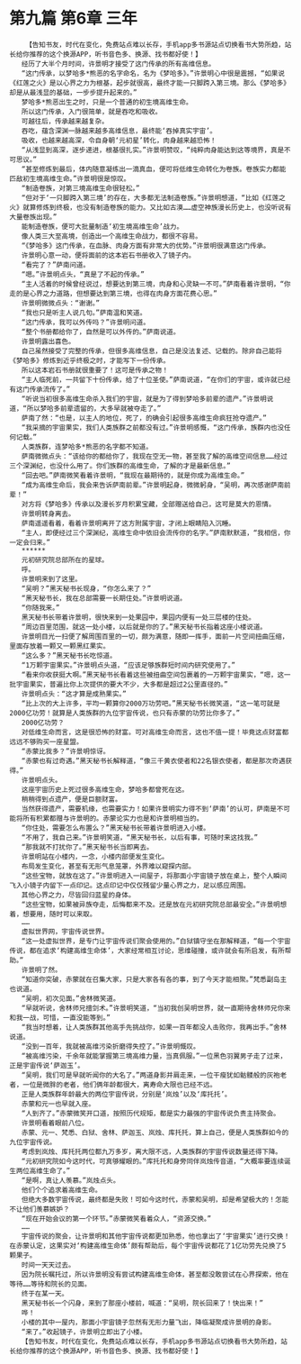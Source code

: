 # 第九篇 第6章 三年
        【告知书友，时代在变化，免费站点难以长存，手机app多书源站点切换看书大势所趋，站长给你推荐的这个换源APP，听书音色多、换源、找书都好使！】
       经历了大半个月时间，许景明才接受了这门传承的所有高维信息。
       “这门传承，以梦哈多*熊恶的名字命名，名为《梦哈多》。”许景明心中很是震撼，“如果说《红莲之火》是以心界之力为根基，起步就很高，最终才能一只脚跨入第三境。那么《梦哈多》却是从最浅显的基础，一步步提升起来的。”
       梦哈多*熊恶出生之时，只是一个普通的初生境高维生命。
       所以这门传承，入门很简单，就是吞吃和吸收。
       可越往后，传承越来越复杂。
       吞吃，蕴含深渊一脉越来越多高维信息，最终能‘吞掉真实宇宙’。
       吸收，也越来越高深，令自身朝‘元初星’转化，肉身越来越恐怖！
       “从浅显到高深，逐步递进，根基很扎实。”许景明赞叹，“纯粹肉身能达到这等境界，真是不可思议。”
       “甚至修炼到最后，体内随意凝练出一滴真血，便可将低维生命转化为卷族。卷族实力都能匹敌初生境高维生命。”许景明很是惊叹。
       “制造卷族，对第三境高维生命很轻松。”
       “但对于‘一只脚跨入第三境’的存在，大多都无法制造卷族。”许景明想道，“比如《红莲之火》就算修炼到终极，也没有制造卷族的能力。又比如古漠……虚空神族漫长历史上，也没听说有大量卷族出现。”
       能制造卷族，便可大批量制造‘初生境高维生命’战力。
       像人类三大至高境，创造出一个高维生命战力，都很不容易。
       “《梦哈多》这门传承，在血脉、肉身方面有非常大的优势。”许景明很满意这门传承。
       许景明心意一动，便将面前的这本岩石书册收入了镜子内。
       “看完了？”萨南问道。
       “嗯。”许景明点头，“真是了不起的传承。”
       “主人活着的时候曾经说过，想要达到第三境，肉身和心灵缺一不可。”萨南看着许景明，“你走的是心界之力道路，但想要达到第三境，也得在肉身方面花费心思。”
       许景明微微点头：“谢谢。”
       “我也只是听主人说几句。”萨南温和笑道。
       “这门传承，我可以外传吗？”许景明问道。
       “整个书册都给你了，自然是可以外传的。”萨南说道。
       许景明露出喜色。
       自己虽然接受了完整的传承，但很多高维信息，自己是没法复述、记载的。除非自己能将《梦哈多》修炼到近乎终极之时，才能写下一份传承。
       所以这本岩石书册就很重要了！这可是传承之物！
       “主人临死前，一共留下十份传承，给了十位圣使。”萨南说道，“在你们的宇宙，或许就已经有这门传承流传了。”
       “听说当初很多高维生命杀入我们的宇宙，就是为了得到梦哈多前辈的遗产。”许景明说道，“所以梦哈多前辈遗留的，大多早就被夺走了。”
       萨南了然：“也是，以主人的地位，死了，的确会引起很多高维生命疯狂抢夺遗产。”
       “我采摘的宇宙果实，我们人类族群之前都没有过。”许景明感慨，“这门传承，族群内也没任何记载。”
       人类族群，连梦哈多*熊恶的名字都不知道。
       萨南微微点头：“该给你的都给你了，我现在空无一物，甚至我了解的高维空间信息……经过三个深渊纪，也没什么用了。你们族群的高维生命，了解的才是最新信息。”
       “回去吧。”萨南微笑看着许景明，“我现在最期待的，就是你成为高维生命。”
       “成为高维生命后，我会来告诉萨南前辈。”许景明起身，微微躬身，“吴明，再次感谢萨南前辈！”
       对方将《梦哈多》传承以及漫长岁月积累宝藏，全部赠送给自己，这可是莫大的恩情。
       许景明转身离去。
       萨南遥遥看着，看着许景明离开了这方附属宇宙，才闭上眼睛陷入沉睡。
       “主人，即便经过三个深渊纪，高维生命中依旧会流传你的名字。”萨南默默道，“我相信，你一定会归来。”
       ******
       元初研究院总部所在的星球。
       呼。
       许景明来到了这里。
       “吴明？”黑天秘书长现身，“你怎么来了？”
       “黑天秘书长，我在总部需要一长期住处。”许景明说道。
       “你随我来。”
       黑天秘书长带着许景明，很快来到一处果园中，果园内便有一处三层楼的住处。
       “周边百里范围，就这一处小楼，以后就是你的了。”黑天秘书长指着这座小楼说道。
       许景明目光一扫便了解周围百里的一切，颇为满意，随即一挥手，面前一片空间扭曲压缩，里面存放着一颗又一颗黑红果实。
       “这么多？”黑天秘书长吃惊道。
       “1万颗宇宙果实。”许景明点头道，“应该足够族群短时间内研究使用了。”
       “看来你收获挺大啊。”黑天秘书长看着这些被扭曲空间包裹着的一万颗宇宙果实，“嗯，这一批宇宙果实，普遍比你上次提供的要大不少，大多都是超过2公里直径的。”
       许景明点头：“这才算是成熟果实。”
       “比上次的大上许多，平均一颗算你2000万功劳吧。”黑天秘书长微笑道，“这一笔可就是2000亿功劳！就算是人类族群的九位宇宙传说，也只有赤蒙的功劳比你多了。”
       2000亿功劳？
       对低维生命而言，这是很恐怖的财富。可对高维生命而言，这也不值一提！毕竟这点财富都远远不够购买一座星盟。
       “赤蒙比我多？”许景明惊讶。
       “赤蒙也有过奇遇。”黑天秘书长解释道，“像三千黄衣使者和22名银衣使者，都是那次奇遇获得。”
       许景明点头。
       这座宇宙历史上死过很多高维生命，梦哈多都曾死在这。
       稍稍得到点遗产，便是巨额财富。
       当然获得遗产，需要机缘，也需要实力！如果许景明实力得不到‘萨南’的认可，萨南是不可能将所有积累都赠与许景明的。赤蒙论实力也是和许景明相当的。
       “你住处，需要怎么布置么？”黑天秘书长带着许景明进入小楼。
       “不用了，我自己来。”许景明笑道，“黑天秘书长，以后有事，可随时来这找我。”
       “那我就不打扰你了。”黑天秘书长当即离去。
       许景明站在小楼内，一念，小楼内部便发生变化。
       布局发生变化，甚至有无形气息笼罩，外界难以窥探内部。
       “这些宝物，就放在这了。”许景明进入一间屋子，将那面小宇宙镜子放在桌上，整个人瞬间飞入小镜子内留下一点印记。这点印记中仅仅残留少量心界之力，足以感应周围。
       其他心界之力，尽皆回归蓝星的身体。
       “这些宝物，如果被异族夺走，后悔都来不及。还是放在元初研究院总部最安全。”许景明想着，想要用，随时可以来取。
       ……
       虚拟世界网，宇宙传说世界。
       “这一处虚拟世界，是专门让宇宙传说们聚会使用的。”白狱镇守坐在那解释道，“每一个宇宙传说，都在追求‘构建高维生命体’，大家经常相互讨论，思维碰撞，或许就会有所启发，有所帮助。”
       许景明了然。
       “知道你突破，赤蒙就在召集大家，只是大家各有各的事，到了今天才能相聚。”梵悉副岛主也说道。
       “吴明，初次见面。”舍林微笑道。
       “早就听说，舍林师兄擅剑术。”许景明笑道，“当初我创吴明世界，就一直期待舍林师兄你来和我一战，可惜，一直没能等到。”
       “我当时想着，让人类族群其他高手先挑战你，如果一百年都没人击败你，我再出手。”舍林说道。
       “没到一百年，我就被高维污染折磨得失控了。”许景明慨叹。
       “被高维污染，千余年就能掌握第三境高维力量，当真佩服。”一位黑色羽翼男子走了过来，正是宇宙传说‘萨迦玉’。
       “吴明，我们可是早就听闻你的大名了。”两道身影并肩走来，一位干瘦犹如骷髅般的灰袍老者，一位是微胖的老者，他们俩年龄都很大，离寿命大限也已经不远。
       正是人类族群年龄最大的两位宇宙传说，分别是‘岚烛’以及‘库托托’。
       赤蒙和元一也早就入座。
       “人到齐了。”赤蒙微笑开口道，按照历代规矩，都是实力最强的宇宙传说负责主持聚会。
       许景明看着眼前八位。
       赤蒙、元一、梵悉、白狱、舍林、萨迦玉、岚烛、库托托，算上自己，便是人类族群如今的九位宇宙传说。
       考虑到岚烛、库托托两位都九万多岁，离大限不远，人类族群的宇宙传说数量还得下降。
       “元初研究院如今这时代，可真够耀眼的。”库托托和身旁同伴岚烛传音道，“大概率要连续诞生两位高维生命了。”
       “是啊，真让人羡慕。”岚烛点头。
       他们个个追求着高维生命。
       但绝大多数宇宙传说，最终都是失败！可如今这时代，赤蒙和吴明，却是希望极大的！怎能不让他们羡慕嫉妒？
       “现在开始会议的第一个环节。”赤蒙微笑看着众人，“资源交换。”
       ……
       宇宙传说的聚会，让许景明和其他宇宙传说都更加熟悉，他也拿出了‘宇宙果实’进行交换！在赤蒙认定，这果实对‘构建高维生命体’颇有帮助后，每个宇宙传说都花了1亿功劳先兑换了5颗果子。
       时间一天天过去。
       因为院长嘱托过，所以许景明没有尝试构建高维生命体，甚至都没敢尝试在心界探索，他在等待……等待和院长的见面。
       终于在某一天。
       黑天秘书长一个闪身，来到了那座小楼前，喊道：“吴明，院长回来了！快出来！”
       哗！
       小楼的其中一屋内，那面小宇宙镜子忽然有无形力量飞出，降临凝聚成许景明的身影。
       “来了。”收起镜子，许景明立即出了小楼。
       【告知书友，时代在变化，免费站点难以长存，手机app多书源站点切换看书大势所趋，站长给你推荐的这个换源APP，听书音色多、换源、找书都好使！】